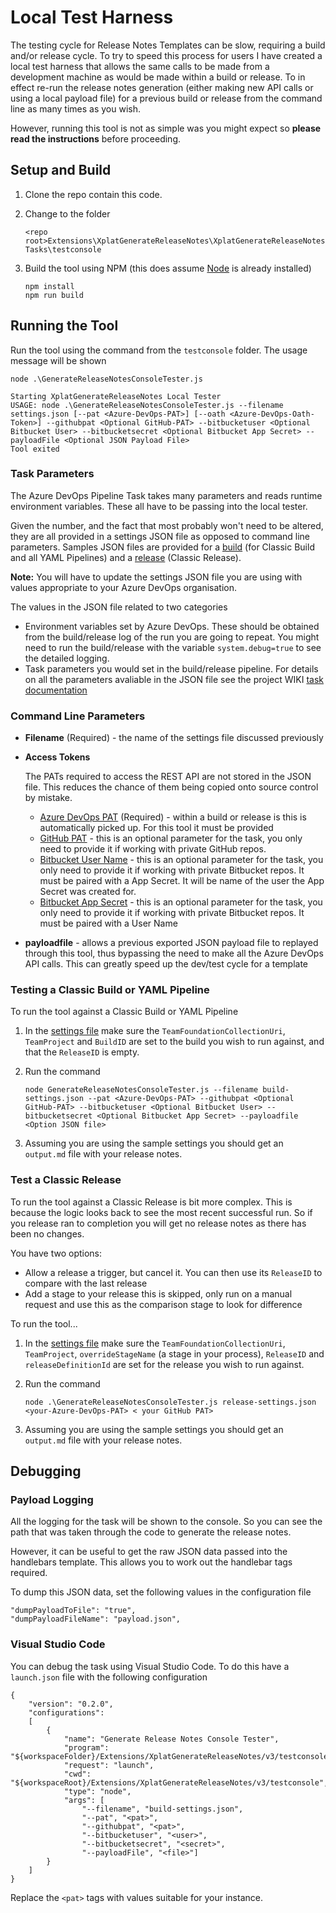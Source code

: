 # Local Test Harness
The testing cycle for Release Notes Templates can be slow, requiring a build and/or release cycle. To try to speed this process for users I have created a local test harness that allows the same calls to be made from a development machine as would be made within a build or release. To in effect re-run the release notes generation (either making new API calls or using a local payload file) for a previous build or release from the command line as many times as you wish.

However, running this tool is not as simple was you might expect so **please read the instructions** before proceeding.

## Setup and Build
1. Clone the repo contain this code.
1. Change to the folder

   `<repo root>Extensions\XplatGenerateReleaseNotes\XplatGenerateReleaseNotesTasks\testconsole`
1. Build the tool using NPM (this does assume [Node](https://nodejs.org/en/download/_) is already installed)
   ```
   npm install
   npm run build
   ```

## Running the Tool

Run the tool using the command from the `testconsole` folder. The usage message will be shown

```
node .\GenerateReleaseNotesConsoleTester.js

Starting XplatGenerateReleaseNotes Local Tester
USAGE: node .\GenerateReleaseNotesConsoleTester.js --filename settings.json [--pat <Azure-DevOps-PAT>] [--oath <Azure-DevOps-Oath-Token>] --githubpat <Optional GitHub-PAT> --bitbucketuser <Optional Bitbucket User> --bitbucketsecret <Optional Bitbucket App Secret> --payloadFile <Optional JSON Payload File>
Tool exited
```

### Task Parameters
The Azure DevOps Pipeline Task takes many parameters and reads runtime environment variables. These all have to be passing into the local tester.

Given the number, and the fact that most probably won't need to be altered, they are all provided in a settings JSON file as opposed to command line parameters. Samples JSON files are provided for a [build](build-settings.json) (for Classic Build and all YAML Pipelines) and a [release](release-settings.json) (Classic Release).

**Note:** You will have to update the settings JSON file you are using with values appropriate to your Azure DevOps organisation.

The values in the JSON file related to two categories
- Environment variables set by Azure DevOps. These should be obtained from the build/release log of the run you are going to repeat. You might need to run the build/release with the variable `system.debug=true` to see the detailed logging.
- Task parameters you would set in the build/release pipeline. For details on all the parameters avaliable in the JSON file see the project WIKI [task documentation](https://github.com/rfennell/AzurePipelines/wiki/GenerateReleaseNotes---Node-based-Cross-Platform-Task)

### Command Line Parameters

- **Filename** (Required) - the name of the settings file discussed previously
- **Access Tokens**

  The PATs required to access the REST API are not stored in the JSON file. This reduces the chance of them being copied onto source control by mistake.

  - [Azure DevOps PAT](https://docs.microsoft.com/en-us/azure/devops/organizations/accounts/use-personal-access-tokens-to-authenticate?view=azure-devops&tabs=preview-page) (Required) - within a build or release is this is automatically picked up. For this tool it must be provided
  - [GitHub PAT](https://docs.github.com/en/github/authenticating-to-github/creating-a-personal-access-token) - this is an optional parameter for the task, you only need to provide it if working with private GitHub repos.
  - [Bitbucket User Name](https://support.atlassian.com/bitbucket-cloud/docs/app-passwords/?_ga=2.216122326.1721502558.1595774436-1359824809.1581077155) - this is an optional parameter for the task, you only need to provide it if working with private Bitbucket repos. It must be paired with a App Secret. It will be name of the user the App Secret was created for.
  - [Bitbucket App Secret](https://support.atlassian.com/bitbucket-cloud/docs/app-passwords/?_ga=2.216122326.1721502558.1595774436-1359824809.1581077155) - this is an optional parameter for the task, you only need to provide it if working with private Bitbucket repos. It must be paired with a User Name

- **payloadfile** - allows a previous exported JSON payload file to replayed through this tool, thus bypassing the need to make all the Azure DevOps API calls. This can greatly speed up the dev/test cycle for a template

### Testing a Classic Build or YAML Pipeline
To run the tool against a Classic Build or YAML Pipeline

1. In the [settings file](build-settings.json) make sure the `TeamFoundationCollectionUri`, `TeamProject` and `BuildID` are set to the build you wish to run against, and that the `ReleaseID` is empty.
1. Run the command

   `node GenerateReleaseNotesConsoleTester.js --filename build-settings.json --pat <Azure-DevOps-PAT> --githubpat <Optional GitHub-PAT> --bitbucketuser <Optional Bitbucket User> --bitbucketsecret <Optional Bitbucket App Secret> --payloadfile <Option JSON file>`
1. Assuming you are using the sample settings you should get an `output.md` file with your release notes.

### Test a Classic Release
To run the tool against a Classic Release is bit more complex. This is because the logic looks back to see the most recent successful run. So if you release ran to completion you will get no release notes as there has been no changes.

You have two options:
- Allow a release a trigger, but cancel it. You can then use its `ReleaseID` to compare with the last release
- Add a stage to your release this is skipped, only run on a manual request and use this as the comparison stage to look for difference

To run the tool...
1. In the [settings file](release-settings.json) make sure the `TeamFoundationCollectionUri`, `TeamProject`, `overrideStageName` (a stage in your process), `ReleaseID` and `releaseDefinitionId` are set for the release you wish to run against.
1. Run the command

   `node .\GenerateReleaseNotesConsoleTester.js release-settings.json <your-Azure-DevOps-PAT> < your GitHub PAT>`
1. Assuming you are using the sample settings you should get an `output.md` file with your release notes.


## Debugging
### Payload Logging
All the logging for the task will be shown to the console. So you can see the path that was taken through the code to generate the release notes.

However, it can be useful to get the raw JSON data passed into the handlebars template. This allows you to work out the handlebar tags required.

To dump this JSON data, set the following values in the configuration file

```
"dumpPayloadToFile": "true",
"dumpPayloadFileName": "payload.json",
```

### Visual Studio Code
You can debug the task using Visual Studio Code. To do this have a `launch.json` file with the following configuration

```
{
    "version": "0.2.0",
    "configurations":
    [
        {
            "name": "Generate Release Notes Console Tester",
            "program": "${workspaceFolder}/Extensions/XplatGenerateReleaseNotes/v3/testconsole/GenerateReleaseNotesConsoleTester.js",
            "request": "launch",
            "cwd": "${workspaceRoot}/Extensions/XplatGenerateReleaseNotes/v3/testconsole",
            "type": "node",
            "args": [
                "--filename", "build-settings.json",
                "--pat", "<pat>",
                "--githubpat", "<pat>",
                "--bitbucketuser", "<user>",
                "--bitbucketsecret", "<secret>",
                "--payloadFile", "<file>"]
        }
    ]
}
```

Replace the `<pat>` tags with values suitable for your instance.

